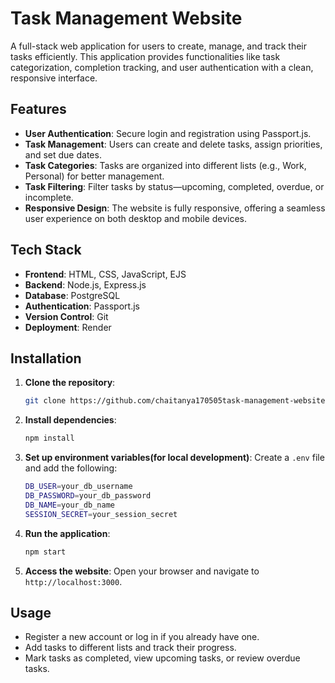# Task Management Website

A full-stack web application for users to create, manage, and track their tasks efficiently. This application provides functionalities like task categorization, completion tracking, and user authentication with a clean, responsive interface.

## Features

- **User Authentication**: Secure login and registration using Passport.js.
- **Task Management**: Users can create and delete tasks, assign priorities, and set due dates.
- **Task Categories**: Tasks are organized into different lists (e.g., Work, Personal) for better management.
- **Task Filtering**: Filter tasks by status—upcoming, completed, overdue, or incomplete.
- **Responsive Design**: The website is fully responsive, offering a seamless user experience on both desktop and mobile devices.

## Tech Stack

- **Frontend**: HTML, CSS, JavaScript, EJS
- **Backend**: Node.js, Express.js
- **Database**: PostgreSQL
- **Authentication**: Passport.js
- **Version Control**: Git
- **Deployment**: Render

## Installation

1. **Clone the repository**:
    ```bash
    git clone https://github.com/chaitanya170505task-management-website.git
    ```
2. **Install dependencies**:
    ```bash
    npm install
    ```
3. **Set up environment variables(for local development)**:
    Create a `.env` file and add the following:
    ```bash
    DB_USER=your_db_username
    DB_PASSWORD=your_db_password
    DB_NAME=your_db_name
    SESSION_SECRET=your_session_secret
    ```

4. **Run the application**:
    ```bash
    npm start
    ```

5. **Access the website**:
    Open your browser and navigate to `http://localhost:3000`.

## Usage

- Register a new account or log in if you already have one.
- Add tasks to different lists and track their progress.
- Mark tasks as completed, view upcoming tasks, or review overdue tasks.



